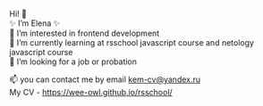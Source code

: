 <!--
### Hi there 👋
**wee-owl/wee-owl** is a ✨ _special_ ✨ repository because its `README.md` (this file) appears on your GitHub profile.
Here are some ideas to get you started:

- 🔭 I’m currently working on ...
- 🌱 I’m currently learning ...
- 👯 I’m looking to collaborate on ...
- 🤔 I’m looking for help with ...
- 💬 Ask me about ...
- 📫 How to reach me: ...
- 😄 Pronouns: ...
- ⚡ Fun fact: ...
-->

Hi! 👋   
✨ I’m Elena ✨  
👀 I’m interested in frontend development  
🌱 I’m currently learning at rsschool javascript course and netology javascript course  
💞️ I’m looking for a job or probation   

📫  you can contact me by email kem-cv@yandex.ru  
My CV - https://wee-owl.github.io/rsschool/
